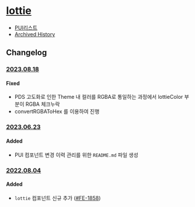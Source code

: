 # [lottie](https://rxc.atlassian.net/browse/FE-1858)
  * [PUI리스트](../README.md)
  * [Archived History](https://www.notion.so/rxc/Lottie-1b87fadc022a4f7bb2fdddc8c1e588ab?pvs=4)

## Changelog

### [2023.08.18](https://rxc.atlassian.net/browse/FE-3544)
#### Fixed
  * PDS 고도화로 인한 Theme 내 컬러를 RGBA로 통일하는 과정에서 lottieColor 부분이 RGBA 체크누락
  * convertRGBAToHex 를 이용하여 진행

### [2023.06.23](https://rxc.atlassian.net/browse/FE-3326)
#### Added
  * PUI 컴포넌트 변경 이력 관리를 위한 `README.md` 파일 생성

### [2022.08.04](https://github.com/rxcompany/fe-mobile/commit/ba7ac56fa4d4178d1af4c899a3579de1757d19d2)
#### Added
  * `lottie` 컴포넌트 신규 추가 ([#FE-1858](https://rxc.atlassian.net/browse/FE-1858))
